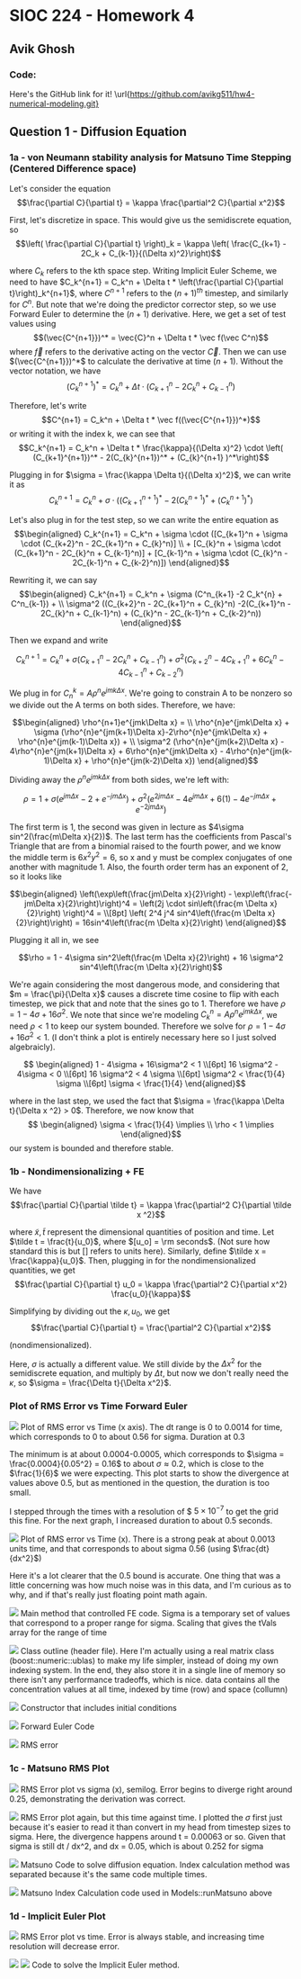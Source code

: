 # SIOC 224 - Homework 4
## Avik Ghosh

### Code:
Here's the GitHub link for it!
\url{https://github.com/avikg511/hw4-numerical-modeling.git}

## Question 1 - Diffusion Equation

### 1a - von Neumann stability analysis for Matsuno Time Stepping (Centered Difference space)
Let's consider the equation $$\frac{\partial C}{\partial t} = \kappa \frac{\partial^2 C}{\partial x^2}$$

First, let's discretize in space. This would give us the semidiscrete equation, so $$\left( \frac{\partial C}{\partial t} \right)_k = \kappa \left( \frac{C_{k+1} - 2C_k + C_{k-1}}{(\Delta x)^2}\right)$$

where $C_k$ refers to the kth space step. Writing Implicit Euler Scheme, we need to have $C_k^{n+1} = C_k^n + \Delta t * \left(\frac{\partial C}{\partial t}\right)_k^{n+1}$, where $C^{n+1}$ refers to the $(n+1)^{th}$ timestep, and similarly for $C^n$. But note that we're doing the predictor corrector step, so we use Forward Euler to determine the $(n+1)$ derivative. Here, we get a set of test values using $$(\vec{C^{n+1}})^* =  \vec{C}^n + \Delta t * \vec f(\vec C^n)$$ 
where $\vec f$ refers to the derivative acting on the vector $\vec C$. Then we can use $(\vec{C^{n+1}})^*$ to calculate the derivative at time $(n+1)$. Without the vector notation, we have $$(C_k^{n+1})^* = C_k^n + \Delta t \cdot (C_{k+1}^n - 2C_k^n + C_{k-1}^n)$$

Therefore, let's write $$C^{n+1} = C_k^n + \Delta t * \vec f((\vec{C^{n+1}})^*)$$ or writing it with the index k, we can see that $$C_k^{n+1} = C_k^n + \Delta t * \frac{\kappa}{(\Delta x)^2} \cdot \left( (C_{k+1}^{n+1})^*  - 2(C_{k}^{n+1})^* + (C_{k}^{n+1} )^*\right)$$ 

Plugging in for $\sigma = \frac{\kappa \Delta t}{(\Delta x)^2}$, we can write it as $$C_k^{n+1} = C_k^n + \sigma \cdot \left( (C_{k+1}^{n+1})^*  - 2(C_{k}^{n+1})^* + (C_{k}^{n+1} )^*\right)$$ 

Let's also plug in for the test step, so we can write the entire equation as $$\begin{aligned} C_k^{n+1} = C_k^n + \sigma \cdot ([C_{k+1}^n + \sigma \cdot (C_{k+2}^n - 2C_{k+1}^n + C_{k}^n)] \\ + [C_{k}^n + \sigma \cdot (C_{k+1}^n - 2C_{k}^n + C_{k-1}^n)]  + [C_{k-1}^n +  \sigma \cdot (C_{k}^n - 2C_{k-1}^n + C_{k-2}^n)]) \end{aligned}$$

Rewriting it, we can say $$\begin{aligned} C_k^{n+1} = C_k^n + \sigma (C^n_{k+1} -2 C_k^{n} + C^n_{k-1}) + \\ \sigma^2 ((C_{k+2}^n - 2C_{k+1}^n + C_{k}^n) -2(C_{k+1}^n - 2C_{k}^n + C_{k-1}^n) + (C_{k}^n - 2C_{k-1}^n + C_{k-2}^n)) \end{aligned}$$ 

Then we expand and write

$$C_{k}^{n+1}=C_{k}^n + \sigma(C^n_{k+1} -2 C_k^{n} + C^n_{k-1}) + \sigma^2 (C_{k+2}^n - 4C_{k+1}^n + 6C_{k}^n -4C_{k-1}^n + C_{k-2}^n)$$

We plug in for $C_n^k = A \rho^n e^{jmk\Delta x}$. We're going to constrain A to be nonzero so we divide out the A terms on both sides. Therefore, we have:


$$\begin{aligned} \rho^{n+1}e^{jmk\Delta x} = \\
\rho^{n}e^{jmk\Delta x} + \sigma (\rho^{n}e^{jm(k+1)\Delta x}-2\rho^{n}e^{jmk\Delta x} + \rho^{n}e^{jm(k-1)\Delta x}) + \\
\sigma^2 (\rho^{n}e^{jm(k+2)\Delta x} - 4\rho^{n}e^{jm(k+1)\Delta x} + 6\rho^{n}e^{jmk\Delta x} - 4\rho^{n}e^{jm(k-1)\Delta x} + \rho^{n}e^{jm(k-2)\Delta x}) \end{aligned}$$

Dividing away the $\rho^n e^{jmk\Delta x}$ from both sides, we're left with:

$$\rho = 1 + \sigma (e^{jm\Delta x} -2 + e^{-jm\Delta x}) + \sigma^2(e^{2jm\Delta x} -4e^{jm\Delta x} + 6(1) - 4e^{-jm\Delta x} + e^{-2jm\Delta x})$$

The first term is 1, the second was given in lecture as $4\sigma sin^2(\frac{m\Delta x}{2})$. The last term has the coefficients from Pascal's Triangle that are from a binomial raised to the fourth power, and we know the middle term is $6x^2y^2 = 6$, so x and y must be complex conjugates of one another with magnitude 1. Also, the fourth order term has an exponent of 2, so it looks like 

$$\begin{aligned} \left(\exp\left(\frac{jm\Delta x}{2}\right) - \exp\left(\frac{-jm\Delta x}{2}\right)\right)^4 = \left(2j \cdot sin\left(\frac{m \Delta x}{2}\right) \right)^4 = \\[8pt]
\left( 2^4 j^4 sin^4\left(\frac{m \Delta x}{2}\right)\right) = 16sin^4\left(\frac{m \Delta x}{2}\right) \end{aligned}$$

Plugging it all in, we see

$$\rho = 1 - 4\sigma sin^2\left(\frac{m \Delta x}{2}\right) + 16 \sigma^2 sin^4\left(\frac{m \Delta x}{2}\right)$$

We're again considering the most dangerous mode, and considering that $m = \frac{\pi}{\Delta x}$ causes a discrete time cosine to flip with each timestep, we pick that and note that the sines go to 1. Therefore we have $\rho = 1 - 4\sigma + 16 \sigma^2$. We note that since we're modeling $C^n_k = A\rho^ne^{jmk\Delta x}$, we need $\rho <1$ to keep our system bounded. Therefore we solve for $\rho = 1-4\sigma +16\sigma^2 < 1$. (I don't think a plot is entirely necessary here so I just solved algebraicly). 

$$ \begin{aligned} 1 - 4\sigma + 16\sigma^2 < 1  \\[6pt]
16 \sigma^2 - 4\sigma < 0 \\[6pt]
16 \sigma^2 < 4 \sigma \\[6pt]
\sigma^2 < \frac{1}{4} \sigma \\[6pt]
\sigma < \frac{1}{4} \end{aligned}$$

where in the last step, we used the fact that $\sigma = \frac{\kappa \Delta t}{\Delta x ^2} > 0$. Therefore, we now know that $$ \begin{aligned} \sigma < \frac{1}{4} \implies \\ \rho < 1 \implies \end{aligned}$$ our system is bounded and therefore stable.

### 1b - Nondimensionalizing + FE

We have $$\frac{\partial C}{\partial \tilde t} = \kappa \frac{\partial^2 C}{\partial \tilde x ^2}$$ 

where $\tilde x, \tilde t$ represent the dimensional quantities of position and time. Let $\tilde t = \frac{t}{u_0}$, where $[u_o] = \rm seconds$. (Not sure how standard this is but [] refers to units here). Similarly, define $\tilde x = \frac{\kappa}{u_0}$. Then, plugging in for the nondimensionalized quantities, we get $$\frac{\partial C}{\partial t} u_0 =  \kappa \frac{\partial^2 C}{\partial x^2} \frac{u_0}{\kappa}$$

Simplifying by dividing out the $\kappa, u_0$, we get $$\frac{\partial C}{\partial t} = \frac{\partial^2 C}{\partial x^2}$$

(nondimensionalized).

Here, $\sigma$ is actually a different value. We still divide by the $\Delta x^2$ for the semidiscrete equation, and multiply by $\Delta t$, but now we don't really need the $\kappa$, so $\sigma = \frac{\Delta t}{\Delta x^2}$.

### Plot of RMS Error vs Time Forward Euler
![](images/image.png)
Plot of RMS error vs Time (x axis). The dt range is 0 to 0.0014 for time, which corresponds to 0 to about 0.56 for sigma. Duration at 0.3

The minimum is at about 0.0004-0.0005, which corresponds to $\sigma = \frac{0.0004}{0.05^2} = 0.16$ to about $\sigma \approx 0.2$, which is close to the $\frac{1}{6}$ we were expecting. This plot starts to show the divergence at values above 0.5, but as mentioned in the question, the duration is too small. 

I stepped through the times with a resolution of $ $5 \times 10^{-7}$ to get the grid this fine. For the next graph, I increased duration to about 0.5 seconds.

![](images/image-1.png)
Plot of RMS error vs Time (x). There is a strong peak at about 0.0013 units time, and that corresponds to about sigma 0.56 (using $\frac{dt}{dx^2}$)

Here it's a lot clearer that the 0.5 bound is accurate. One thing that was a little concerning was how much noise was in this data, and I'm curious as to why, and if that's really just floating point math again.

![](images/image-2.png)
Main method that controlled FE code. Sigma is a temporary set of values that correspond to a proper range for sigma. Scaling that gives the tVals array for the range of time

![](images/image-3.png)
Class outline (header file). Here I'm actually using a real matrix class (boost::numeric::ublas) to make my life simpler, instead of doing my own indexing system. In the end, they also store it in a single line of memory so there isn't any performance tradeoffs, which is nice. data contains all the concentration values at all time, indexed by time (row) and space (collumn)

![](images/image-4.png)
Constructor that includes initial conditions

![](images/image-5.png)
Forward Euler Code

![](images/image-6.png)
RMS error

### 1c - Matsuno RMS Plot
![](images/image-7.png)
RMS Error plot vs sigma (x), semilog. Error begins to diverge right around 0.25, demonstrating the derivation was correct.

![](images/image-8.png)
RMS Error plot again, but this time against time. I plotted the $\sigma$ first just because it's easier to read it than convert in my head from timestep sizes to sigma. Here, the divergence happens around t = 0.00063 or so. Given that sigma is still dt / dx^2, and dx = 0.05, which is about 0.252 for sigma

![](images/image-12.png)
Matsuno Code to solve diffusion equation. Index calculation method was separated because it's the same code multiple times.

![](images/image-11.png)
Matsuno Index Calculation code used in Models::runMatsuno above

### 1d - Implicit Euler Plot
![](images/image-9.png)
RMS Error plot vs time. Error is always stable, and increasing time resolution will decrease error.

![](images/image-13.png)
![](images/image-14.png)
Code to solve the Implicit Euler method.